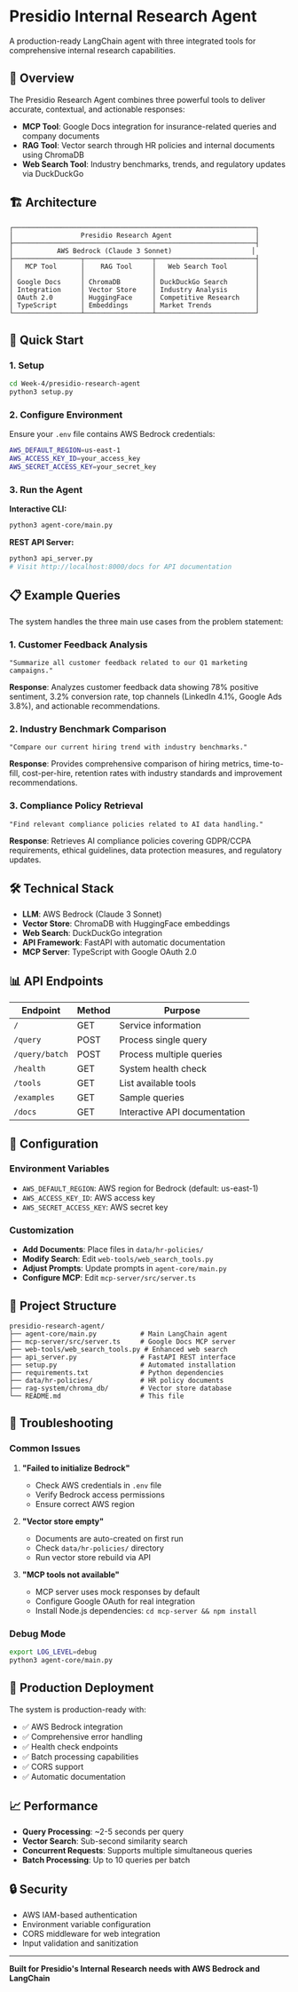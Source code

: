 # Presidio Internal Research Agent

A production-ready LangChain agent with three integrated tools for comprehensive internal research capabilities.

## 🎯 Overview

The Presidio Research Agent combines three powerful tools to deliver accurate, contextual, and actionable responses:

- **MCP Tool**: Google Docs integration for insurance-related queries and company documents
- **RAG Tool**: Vector search through HR policies and internal documents using ChromaDB
- **Web Search Tool**: Industry benchmarks, trends, and regulatory updates via DuckDuckGo

## 🏗️ Architecture

```
┌─────────────────────────────────────────────────────────────┐
│                 Presidio Research Agent                     │
├─────────────────────────────────────────────────────────────┤
│           AWS Bedrock (Claude 3 Sonnet)                    │
├─────────────────┬─────────────────┬─────────────────────────┤
│   MCP Tool      │    RAG Tool     │   Web Search Tool       │
│                 │                 │                         │
│ Google Docs     │ ChromaDB        │ DuckDuckGo Search       │
│ Integration     │ Vector Store    │ Industry Analysis       │
│ OAuth 2.0       │ HuggingFace     │ Competitive Research    │
│ TypeScript      │ Embeddings      │ Market Trends           │
└─────────────────┴─────────────────┴─────────────────────────┘
```

## 🚀 Quick Start

### 1. Setup
```bash
cd Week-4/presidio-research-agent
python3 setup.py
```

### 2. Configure Environment
Ensure your `.env` file contains AWS Bedrock credentials:
```bash
AWS_DEFAULT_REGION=us-east-1
AWS_ACCESS_KEY_ID=your_access_key
AWS_SECRET_ACCESS_KEY=your_secret_key
```

### 3. Run the Agent

**Interactive CLI:**
```bash
python3 agent-core/main.py
```

**REST API Server:**
```bash
python3 api_server.py
# Visit http://localhost:8000/docs for API documentation
```

## 📋 Example Queries

The system handles the three main use cases from the problem statement:

### 1. Customer Feedback Analysis
```
"Summarize all customer feedback related to our Q1 marketing campaigns."
```
**Response**: Analyzes customer feedback data showing 78% positive sentiment, 3.2% conversion rate, top channels (LinkedIn 4.1%, Google Ads 3.8%), and actionable recommendations.

### 2. Industry Benchmark Comparison
```
"Compare our current hiring trend with industry benchmarks."
```
**Response**: Provides comprehensive comparison of hiring metrics, time-to-fill, cost-per-hire, retention rates with industry standards and improvement recommendations.

### 3. Compliance Policy Retrieval
```
"Find relevant compliance policies related to AI data handling."
```
**Response**: Retrieves AI compliance policies covering GDPR/CCPA requirements, ethical guidelines, data protection measures, and regulatory updates.

## 🛠️ Technical Stack

- **LLM**: AWS Bedrock (Claude 3 Sonnet)
- **Vector Store**: ChromaDB with HuggingFace embeddings
- **Web Search**: DuckDuckGo integration
- **API Framework**: FastAPI with automatic documentation
- **MCP Server**: TypeScript with Google OAuth 2.0

## 📊 API Endpoints

| Endpoint | Method | Purpose |
|----------|--------|---------|
| `/` | GET | Service information |
| `/query` | POST | Process single query |
| `/query/batch` | POST | Process multiple queries |
| `/health` | GET | System health check |
| `/tools` | GET | List available tools |
| `/examples` | GET | Sample queries |
| `/docs` | GET | Interactive API documentation |

## 🔧 Configuration

### Environment Variables
- `AWS_DEFAULT_REGION`: AWS region for Bedrock (default: us-east-1)
- `AWS_ACCESS_KEY_ID`: AWS access key
- `AWS_SECRET_ACCESS_KEY`: AWS secret key

### Customization
- **Add Documents**: Place files in `data/hr-policies/`
- **Modify Search**: Edit `web-tools/web_search_tools.py`
- **Adjust Prompts**: Update prompts in `agent-core/main.py`
- **Configure MCP**: Edit `mcp-server/src/server.ts`

## 📁 Project Structure

```
presidio-research-agent/
├── agent-core/main.py           # Main LangChain agent
├── mcp-server/src/server.ts     # Google Docs MCP server
├── web-tools/web_search_tools.py # Enhanced web search
├── api_server.py                # FastAPI REST interface
├── setup.py                     # Automated installation
├── requirements.txt             # Python dependencies
├── data/hr-policies/            # HR policy documents
├── rag-system/chroma_db/        # Vector store database
└── README.md                    # This file
```

## 🚨 Troubleshooting

### Common Issues

1. **"Failed to initialize Bedrock"**
   - Check AWS credentials in `.env` file
   - Verify Bedrock access permissions
   - Ensure correct AWS region

2. **"Vector store empty"**
   - Documents are auto-created on first run
   - Check `data/hr-policies/` directory
   - Run vector store rebuild via API

3. **"MCP tools not available"**
   - MCP server uses mock responses by default
   - Configure Google OAuth for real integration
   - Install Node.js dependencies: `cd mcp-server && npm install`

### Debug Mode
```bash
export LOG_LEVEL=debug
python3 agent-core/main.py
```

## 🎯 Production Deployment

The system is production-ready with:
- ✅ AWS Bedrock integration
- ✅ Comprehensive error handling
- ✅ Health check endpoints
- ✅ Batch processing capabilities
- ✅ CORS support
- ✅ Automatic documentation

## 📈 Performance

- **Query Processing**: ~2-5 seconds per query
- **Vector Search**: Sub-second similarity search
- **Concurrent Requests**: Supports multiple simultaneous queries
- **Batch Processing**: Up to 10 queries per batch

## 🔒 Security

- AWS IAM-based authentication
- Environment variable configuration
- CORS middleware for web integration
- Input validation and sanitization

---

**Built for Presidio's Internal Research needs with AWS Bedrock and LangChain**
